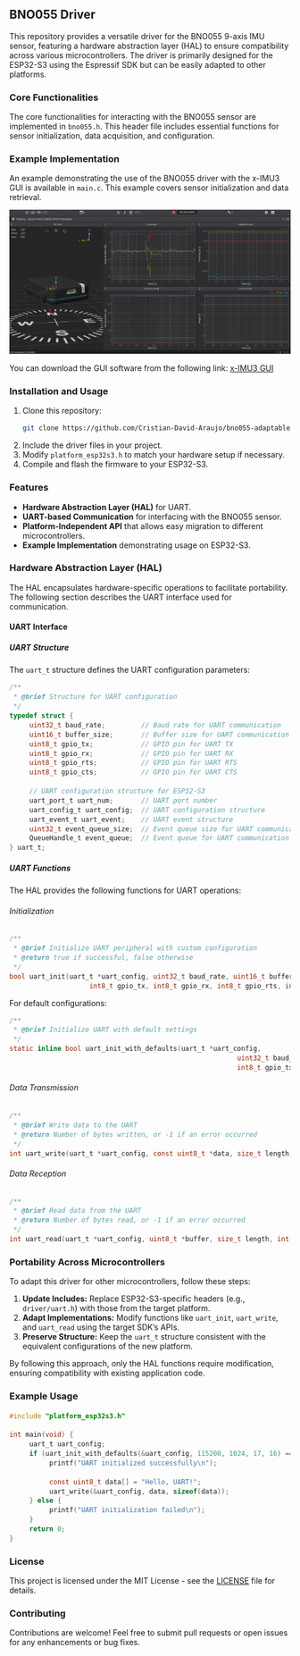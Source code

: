 ## BNO055 Driver

This repository provides a versatile driver for the BNO055 9-axis IMU sensor, featuring a hardware abstraction layer (HAL) to ensure compatibility across various microcontrollers. The driver is primarily designed for the ESP32-S3 using the Espressif SDK but can be easily adapted to other platforms.

### Core Functionalities

The core functionalities for interacting with the BNO055 sensor are implemented in `bno055.h`. This header file includes essential functions for sensor initialization, data acquisition, and configuration.

### Example Implementation

An example demonstrating the use of the BNO055 driver with the x-IMU3 GUI is available in `main.c`. This example covers sensor initialization and data retrieval.

![Example Usage with x-IMU3 GUI](img/image.png)

You can download the GUI software from the following link: [x-IMU3 GUI](https://x-io.co.uk/x-imu3/)

### Installation and Usage

1. Clone this repository:
    ```sh
    git clone https://github.com/Cristian-David-Araujo/bno055-adaptable-driver.git
    ```
2. Include the driver files in your project.
3. Modify `platform_esp32s3.h` to match your hardware setup if necessary.
4. Compile and flash the firmware to your ESP32-S3.

### Features

- **Hardware Abstraction Layer (HAL)** for UART.
- **UART-based Communication** for interfacing with the BNO055 sensor.
- **Platform-Independent API** that allows easy migration to different microcontrollers.
- **Example Implementation** demonstrating usage on ESP32-S3.

### Hardware Abstraction Layer (HAL)

The HAL encapsulates hardware-specific operations to facilitate portability. The following section describes the UART interface used for communication.

#### UART Interface

##### UART Structure

The `uart_t` structure defines the UART configuration parameters:
```c
/**
 * @brief Structure for UART configuration
 */
typedef struct {
     uint32_t baud_rate;         // Baud rate for UART communication
     uint16_t buffer_size;       // Buffer size for UART communication
     uint8_t gpio_tx;            // GPIO pin for UART TX
     uint8_t gpio_rx;            // GPIO pin for UART RX
     uint8_t gpio_rts;           // GPIO pin for UART RTS
     uint8_t gpio_cts;           // GPIO pin for UART CTS

     // UART configuration structure for ESP32-S3
     uart_port_t uart_num;       // UART port number
     uart_config_t uart_config;  // UART configuration structure
     uart_event_t uart_event;    // UART event structure
     uint32_t event_queue_size;  // Event queue size for UART communication
     QueueHandle_t event_queue;  // Event queue for UART communication
} uart_t;
```

##### UART Functions

The HAL provides the following functions for UART operations:

###### Initialization

```c
/**
 * @brief Initialize UART peripheral with custom configuration
 * @return true if successful, false otherwise
 */
bool uart_init(uart_t *uart_config, uint32_t baud_rate, uint16_t buffer_size,
                    int8_t gpio_tx, int8_t gpio_rx, int8_t gpio_rts, int8_t gpio_cts);
```

For default configurations:
```c
/**
 * @brief Initialize UART with default settings
 */
static inline bool uart_init_with_defaults(uart_t *uart_config,
                                                         uint32_t baud_rate, uint16_t buffer_size,
                                                         int8_t gpio_tx, int8_t gpio_rx);
```

###### Data Transmission

```c
/**
 * @brief Write data to the UART
 * @return Number of bytes written, or -1 if an error occurred
 */
int uart_write(uart_t *uart_config, const uint8_t *data, size_t length);
```

###### Data Reception

```c
/**
 * @brief Read data from the UART
 * @return Number of bytes read, or -1 if an error occurred
 */
int uart_read(uart_t *uart_config, uint8_t *buffer, size_t length, int timeout_ms);
```

### Portability Across Microcontrollers

To adapt this driver for other microcontrollers, follow these steps:
1. **Update Includes:** Replace ESP32-S3-specific headers (e.g., `driver/uart.h`) with those from the target platform.
2. **Adapt Implementations:** Modify functions like `uart_init`, `uart_write`, and `uart_read` using the target SDK’s APIs.
3. **Preserve Structure:** Keep the `uart_t` structure consistent with the equivalent configurations of the new platform.

By following this approach, only the HAL functions require modification, ensuring compatibility with existing application code.

### Example Usage

```c
#include "platform_esp32s3.h"

int main(void) {
     uart_t uart_config;
     if (uart_init_with_defaults(&uart_config, 115200, 1024, 17, 16) == 0) {
          printf("UART initialized successfully\n");
          
          const uint8_t data[] = "Hello, UART!";
          uart_write(&uart_config, data, sizeof(data));
     } else {
          printf("UART initialization failed\n");
     }
     return 0;
}
```

### License

This project is licensed under the MIT License - see the [LICENSE](LICENSE) file for details.

### Contributing

Contributions are welcome! Feel free to submit pull requests or open issues for any enhancements or bug fixes.